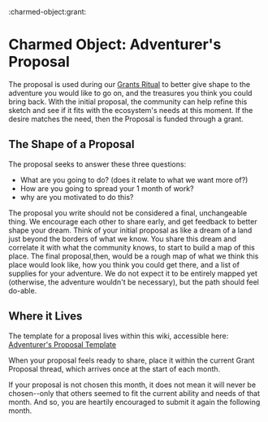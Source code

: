 :charmed-object:grant:

# Charmed Object: Adventurer's Proposal

The proposal is used during our [Grants Ritual](/rituals/the-grants-ritual) to better give shape to the adventure you would like to go on, and the treasures you think you could bring back. With the initial proposal, the community can help refine this sketch and see if it fits with the ecosystem's needs at this moment.  If the desire matches the need, then the Proposal is funded through a grant.

## The Shape of a Proposal

The proposal seeks to answer these three questions:

* What are you going to do? (does it relate to what we want more of?)
* How are you going to spread your 1 month of work?
* why are you motivated to do this?

The proposal you write should not be considered a final, unchangeable thing.  We encourage each other to share early, and get feedback to better shape your dream. Think of your initial proposal as like a dream of a land just beyond the borders of what we know.  You share this dream and correlate it with what the community knows, to start to build a map of this place.  The final proposal,then,  would be a rough map of what we think this place would look like, how you think you could  get there, and a list of supplies for your adventure.  We do not expect it to be entirely mapped yet (otherwise, the adventure wouldn't be necessary), but the path should feel do-able.

## Where it Lives
The template for a proposal lives within this wiki, accessible here: [Adventurer's Proposal Template](/templates/adventurers-proposal)

When your proposal feels ready to share, place it within the current Grant Proposal thread, which arrives once at the start of each month.  

If your proposal is not chosen this month, it does not mean it will never be chosen--only that others seemed to fit the current ability and needs of that month.  And so, you are heartily encouraged to submit it again the following month.
